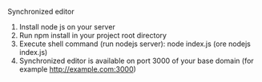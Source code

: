 Synchronized editor

1. Install node js on your server
2. Run npm install in your project root directory
3. Execute shell command (run nodejs server):
node index.js (ore nodejs index.js)
4. Synchronized editor is available on port 3000 of your base domain (for example http://example.com:3000)